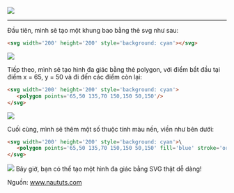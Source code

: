 ![](https://images.viblo.asia/52253feb-bae0-437a-a6be-6e70d3d42fc5.png)

-----
Đầu tiên, mình sẽ tạo một khung bao bằng thẻ svg như sau:

```html
<svg width='200' height='200' style='background: cyan'></svg>
```
   ![](https://images.viblo.asia/afc2dd3f-8c9c-45ee-93e0-287dfa580892.png)


Tiếp theo, mình sẽ tạo hình đa giác bằng thẻ polygon, với điểm bắt đầu tại điểm x = 65, y = 50 và đi đến các điểm còn lại:

```html
<svg width='200' height='200' style='background: cyan'>
   <polygon points='65,50 135,70 150,150 50,150'/>
</svg>
```
   ![](https://images.viblo.asia/209a9d7f-021a-4e72-8c23-018ef3e038af.png)

    
Cuối cùng, mình sẽ thêm một số thuộc tính màu nền, viền như bên dưới:

```html
<svg width='200' height='200' style='background: cyan'>\
   <polygon points='65,50 135,70 150,150 50,150' fill='blue' stroke='orange' stroke-width='4'/>
</svg>
```
 ![](https://images.viblo.asia/b4aa6300-e082-421a-a7fb-fab90b79a9d9.png)
        Bây giờ, bạn có thể tạo một hình đa giác bằng SVG thật dễ dàng!
    

   Nguồn: www.naututs.com